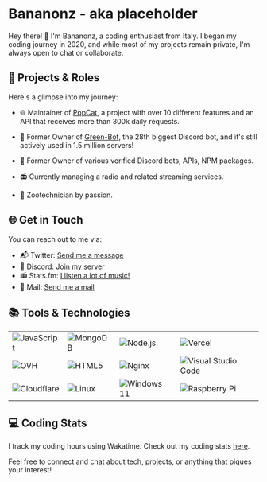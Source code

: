# Bananonz - aka placeholder

Hey there! 👋 I'm Bananonz, a coding enthusiast from Italy. I began my coding journey in 2020, and while most of my projects remain private, I'm always open to chat or collaborate.

## 🚀 Projects & Roles

Here's a glimpse into my journey:

- 🌐 Maintainer of [PopCat](https://popcat.xyz), a project with over 10 different features and an API that receives more than 300k daily requests.

- 🤖 Former Owner of [Green-Bot](https://green-bot.app), the 28th biggest Discord bot, and it's still actively used in 1.5 million servers!

- 💼 Former Owner of various verified Discord bots, APIs, NPM packages.

- 📻 Currently managing a radio and related streaming services.

- 🐾 Zootechnician by passion.

## 🌐 Get in Touch

You can reach out to me via:

- 📬 Twitter: [Send me a message](https://twitter.com/bananonz_)
- 💬 Discord: [Join my server](https://discord.gg/greenbot)
- 📻 Stats.fm: [I listen a lot of music!](https://stats.fm/rickroll)
- 📧 Mail: [Send me a mail](mailto:mattia@green-bot.app)

## 📚 Tools & Technologies

| | | | |
|------------|------------|------------|------------|
| ![JavaScript](https://img.shields.io/badge/JavaScript-323330?style=for-the-badge&logo=javascript&logoColor=yellow) | ![MongoDB](https://img.shields.io/badge/MongoDB-%234ea94b.svg?style=for-the-badge&logo=mongodb&logoColor=white) | ![Node.js](https://img.shields.io/badge/node.js-6DA55F?style=for-the-badge&logo=node.js&logoColor=white) | ![Vercel](https://img.shields.io/badge/vercel-%23000000.svg?style=for-the-badge&logo=vercel&logoColor=white) |
| ![OVH](https://img.shields.io/badge/ovh-%23123F6D.svg?style=for-the-badge&logo=ovh&logoColor=#123F6D) | ![HTML5](https://img.shields.io/badge/html5-%23E34F26.svg?style=for-the-badge&logo=html5&logoColor=white) | ![Nginx](https://img.shields.io/badge/nginx-%23009639.svg?style=for-the-badge&logo=nginx&logoColor=white) | ![Visual Studio Code](https://img.shields.io/badge/Visual%20Studio%20Code-0078d7.svg?style=for-the-badge&logo=visual-studio-code&logoColor=white) |
| ![Cloudflare](https://img.shields.io/badge/Cloudflare-F38020?style=for-the-badge&logo=Cloudflare&logoColor=white) | ![Linux](https://img.shields.io/badge/Linux-FCC624?style=for-the-badge&logo=linux&logoColor=black) | ![Windows 11](https://img.shields.io/badge/Windows%2011-%230079d5.svg?style=for-the-badge&logo=Windows%2011&logoColor=white) | ![Raspberry Pi](https://img.shields.io/badge/-RaspberryPi-C51A4A?style=for-the-badge&logo=Raspberry-Pi) |

## 💻 Coding Stats

I track my coding hours using Wakatime. Check out my coding stats [here](https://wakatime.com/@6d679d0d-4091-441a-876e-086352c2b315).

Feel free to connect and chat about tech, projects, or anything that piques your interest!

